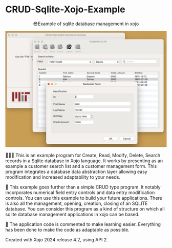 # CRUD-Sqlite-Xojo-Example

 <p align="center" >😎Example of sqlite database management in xojo </p>

<p align="center">
  <img src="https://github.com/Fab2bprog/CRUD-Sqlite-Xojo-Example/blob/main/pictures/screen_picture.png" width="650" title="CRUD-Sqlite-Xojo-Example">
 </p>

👨🏻‍🏫 This is an example program for Create, Read, Modify, Delete, Search records in a Sqlite database in Xojo language. It works by presenting as an example a customer search list and a customer management form. This program integrates a database data abstraction layer allowing easy modification and increased adaptability to your needs.

🤖 This example goes further than a simple CRUD type program. It notably incorporates numerical field entry controls and data entry modification controls. You can use this example to build your future applications. There is also all the management, opening, creation, closing of an SQLITE database.
You can consider this program as a kind of structure on which all sqlite database management applications in xojo can be based.

🛟 The application code is commented to make learning easier. Everything has been done to make the code as adaptable as possible.

Created with Xojo 2024 release 4.2, using API 2.
